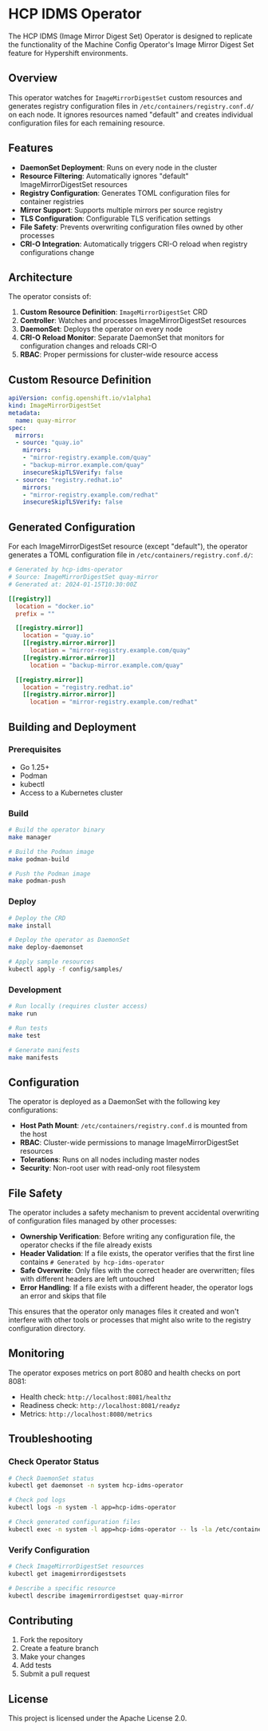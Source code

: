 # HCP IDMS Operator

The HCP IDMS (Image Mirror Digest Set) Operator is designed to replicate the functionality of the Machine Config Operator's Image Mirror Digest Set feature for Hypershift environments.

## Overview

This operator watches for `ImageMirrorDigestSet` custom resources and generates registry configuration files in `/etc/containers/registry.conf.d/` on each node. It ignores resources named "default" and creates individual configuration files for each remaining resource.

## Features

- **DaemonSet Deployment**: Runs on every node in the cluster
- **Resource Filtering**: Automatically ignores "default" ImageMirrorDigestSet resources
- **Registry Configuration**: Generates TOML configuration files for container registries
- **Mirror Support**: Supports multiple mirrors per source registry
- **TLS Configuration**: Configurable TLS verification settings
- **File Safety**: Prevents overwriting configuration files owned by other processes
- **CRI-O Integration**: Automatically triggers CRI-O reload when registry configurations change

## Architecture

The operator consists of:

1. **Custom Resource Definition**: `ImageMirrorDigestSet` CRD
2. **Controller**: Watches and processes ImageMirrorDigestSet resources
3. **DaemonSet**: Deploys the operator on every node
4. **CRI-O Reload Monitor**: Separate DaemonSet that monitors for configuration changes and reloads CRI-O
5. **RBAC**: Proper permissions for cluster-wide resource access

## Custom Resource Definition

```yaml
apiVersion: config.openshift.io/v1alpha1
kind: ImageMirrorDigestSet
metadata:
  name: quay-mirror
spec:
  mirrors:
  - source: "quay.io"
    mirrors:
    - "mirror-registry.example.com/quay"
    - "backup-mirror.example.com/quay"
    insecureSkipTLSVerify: false
  - source: "registry.redhat.io"
    mirrors:
    - "mirror-registry.example.com/redhat"
    insecureSkipTLSVerify: false
```

## Generated Configuration

For each ImageMirrorDigestSet resource (except "default"), the operator generates a TOML configuration file in `/etc/containers/registry.conf.d/`:

```toml
# Generated by hcp-idms-operator
# Source: ImageMirrorDigestSet quay-mirror
# Generated at: 2024-01-15T10:30:00Z

[[registry]]
  location = "docker.io"
  prefix = ""

  [[registry.mirror]]
    location = "quay.io"
    [[registry.mirror.mirror]]
      location = "mirror-registry.example.com/quay"
    [[registry.mirror.mirror]]
      location = "backup-mirror.example.com/quay"

  [[registry.mirror]]
    location = "registry.redhat.io"
    [[registry.mirror.mirror]]
      location = "mirror-registry.example.com/redhat"
```

## Building and Deployment

### Prerequisites

- Go 1.25+
- Podman
- kubectl
- Access to a Kubernetes cluster

### Build

```bash
# Build the operator binary
make manager

# Build the Podman image
make podman-build

# Push the Podman image
make podman-push
```

### Deploy

```bash
# Deploy the CRD
make install

# Deploy the operator as DaemonSet
make deploy-daemonset

# Apply sample resources
kubectl apply -f config/samples/
```

### Development

```bash
# Run locally (requires cluster access)
make run

# Run tests
make test

# Generate manifests
make manifests
```

## Configuration

The operator is deployed as a DaemonSet with the following key configurations:

- **Host Path Mount**: `/etc/containers/registry.conf.d` is mounted from the host
- **RBAC**: Cluster-wide permissions to manage ImageMirrorDigestSet resources
- **Tolerations**: Runs on all nodes including master nodes
- **Security**: Non-root user with read-only root filesystem

## File Safety

The operator includes a safety mechanism to prevent accidental overwriting of configuration files managed by other processes:

- **Ownership Verification**: Before writing any configuration file, the operator checks if the file already exists
- **Header Validation**: If a file exists, the operator verifies that the first line contains `# Generated by hcp-idms-operator`
- **Safe Overwrite**: Only files with the correct header are overwritten; files with different headers are left untouched
- **Error Handling**: If a file exists with a different header, the operator logs an error and skips that file

This ensures that the operator only manages files it created and won't interfere with other tools or processes that might also write to the registry configuration directory.

## Monitoring

The operator exposes metrics on port 8080 and health checks on port 8081:

- Health check: `http://localhost:8081/healthz`
- Readiness check: `http://localhost:8081/readyz`
- Metrics: `http://localhost:8080/metrics`

## Troubleshooting

### Check Operator Status

```bash
# Check DaemonSet status
kubectl get daemonset -n system hcp-idms-operator

# Check pod logs
kubectl logs -n system -l app=hcp-idms-operator

# Check generated configuration files
kubectl exec -n system -l app=hcp-idms-operator -- ls -la /etc/containers/registry.conf.d/
```

### Verify Configuration

```bash
# Check ImageMirrorDigestSet resources
kubectl get imagemirrordigestsets

# Describe a specific resource
kubectl describe imagemirrordigestset quay-mirror
```

## Contributing

1. Fork the repository
2. Create a feature branch
3. Make your changes
4. Add tests
5. Submit a pull request

## License

This project is licensed under the Apache License 2.0.
